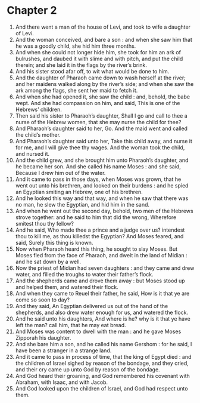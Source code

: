 # Chapter 2

1. And there went a man of the house of Levi, and took to wife a daughter of Levi.
2. And the woman conceived, and bare a son : and when she saw him that he was a goodly child, she hid him three months.
3. And when she could not longer hide him, she took for him an ark of bulrushes, and daubed it with slime and with pitch, and put the child therein; and she laid it in the flags by the river’s brink.
4. And his sister stood afar off, to wit what would be done to him.
5. And the daughter of Pharaoh came down to wash herself at the river; and her maidens walked along by the river’s side; and when she saw the ark among the flags, she sent her maid to fetch it.
6. And when she had opened it, she saw the child : and, behold, the babe wept. And she had compassion on him, and said, This is one of the Hebrews’ children.
7. Then said his sister to Pharaoh’s daughter, Shall I go and call to thee a nurse of the Hebrew women, that she may nurse the child for thee?
8. And Pharaoh’s daughter said to her, Go. And the maid went and called the child’s mother.
9. And Pharaoh’s daughter said unto her, Take this child away, and nurse it for me, and I will give thee thy wages. And the woman took the child, and nursed it.
10. And the child grew, and she brought him unto Pharaoh’s daughter, and he became her son. And she called his name Moses : and she said, Because I drew him out of the water.
11. And it came to pass in those days, when Moses was grown, that he went out unto his brethren, and looked on their burdens : and he spied an Egyptian smiting an Hebrew, one of his brethren.
12. And he looked this way and that way, and when he saw that there was no man, he slew the Egyptian, and hid him in the sand.
13. And when he went out the second day, behold, two men of the Hebrews strove together: and he said to him that did the wrong, Wherefore smitest thou thy fellow?
14. And he said, Who made thee a prince and a judge over us? intendest thou to kill me, as thou killedst the Egyptian? And Moses feared, and said, Surely this thing is known.
15. Now when Pharaoh heard this thing, he sought to slay Moses. But Moses fled from the face of Pharaoh, and dwelt in the land of Midian : and he sat down by a well.
16. Now the priest of Midian had seven daughters : and they came and drew water, and filled the troughs to water their father’s flock.
17. And the shepherds came and drove them away : but Moses stood up and helped them, and watered their flock.
18. And when they came to Reuel their father, he said, How is it that ye are come so soon to day?
19. And they said, An Egyptian delivered us out of the hand of the shepherds, and also drew water enough for us, and watered the flock.
20. And he said unto his daughters, And where is he? why is it that ye have left the man? call him, that he may eat bread.
21. And Moses was content to dwell with the man : and he gave Moses Zipporah his daughter.
22. And she bare him a son, and he called his name Gershom : for he said, I have been a stranger in a strange land.
23. And it came to pass in process of time, that the king of Egypt died : and the children of Israel sighed by reason of the bondage, and they cried, and their cry came up unto God by reason of the bondage.
24. And God heard their groaning, and God remembered his covenant with Abraham, with Isaac, and with Jacob.
25. And God looked upon the children of Israel, and God had respect unto them.


